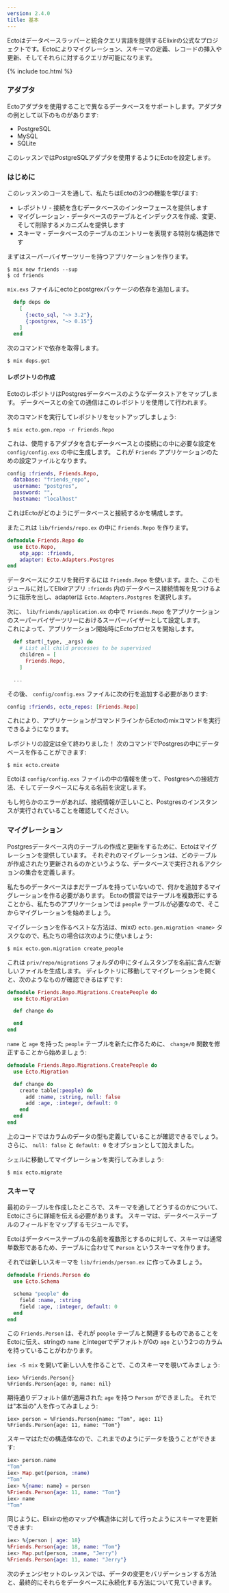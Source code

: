 ```yaml
---
version: 2.4.0
title: 基本
---
```


Ectoはデータベースラッパーと統合クエリ言語を提供するElixirの公式なプロジェクトです。Ectoによりマイグレーション、スキーマの定義、レコードの挿入や更新、そしてそれらに対するクエリが可能になります。

{% include toc.html %}

### アダプタ

Ectoアダプタを使用することで異なるデータベースをサポートします。アダプタの例として以下のものがあります:

- PostgreSQL
- MySQL
- SQLite

このレッスンではPostgreSQLアダプタを使用するようにEctoを設定します。

### はじめに

このレッスンのコースを通して、私たちはEctoの3つの機能を学びます:

- レポジトリ - 接続を含むデータベースのインターフェースを提供します
- マイグレーション - データベースのテーブルとインデックスを作成、変更、そして削除するメカニズムを提供します
- スキーマ - データベースのテーブルのエントリーを表現する特別な構造体です

まずはスーパーバイザーツリーを持つアプリケーションを作ります。

```shell
$ mix new friends --sup
$ cd friends
```

`mix.exs` ファイルにectoとpostgrexパッケージの依存を追加します。

```elixir
  defp deps do
    [
      {:ecto_sql, "~> 3.2"},
      {:postgrex, "~> 0.15"}
    ]
  end
```

次のコマンドで依存を取得します。

```shell
$ mix deps.get
```

#### レポジトリの作成

EctoのレポジトリはPostgresデータベースのようなデータストアをマップします。
データベースとの全ての通信はこのレポジトリを使用して行われます。

次のコマンドを実行してレポジトリをセットアップしましょう:

```shell
$ mix ecto.gen.repo -r Friends.Repo
```

これは、使用するアダプタを含むデータベースとの接続にの中に必要な設定を `config/config.exs` の中に生成します。
これが `Friends` アプリケーションのための設定ファイルとなります。

```elixir
config :friends, Friends.Repo,
  database: "friends_repo",
  username: "postgres",
  password: "",
  hostname: "localhost"
```

これはEctoがどのようにデータベースと接続するかを構成します。

またこれは `lib/friends/repo.ex` の中に `Friends.Repo` を作ります。

```elixir
defmodule Friends.Repo do
  use Ecto.Repo, 
    otp_app: :friends,
    adapter: Ecto.Adapters.Postgres
end
```

データベースにクエリを発行するには `Friends.Repo` を使います。また、このモジュールに対してElixirアプリ `:friends` 内のデータベース接続情報を見つけるように指示を出し、adapterは `Ecto.Adapters.Postgres` を選択します。

次に、 `lib/friends/application.ex` の中で `Friends.Repo` をアプリケーションのスーパーバイザーツリーにおけるスーパーバイザーとして設定します。  
これによって、アプリケーション開始時にEctoプロセスを開始します。

```elixir
  def start(_type, _args) do
    # List all child processes to be supervised
    children = [
      Friends.Repo,
    ]

  ...
```

その後、 `config/config.exs` ファイルに次の行を追加する必要があります:

```elixir
config :friends, ecto_repos: [Friends.Repo]
```

これにより、アプリケーションがコマンドラインからEctoのmixコマンドを実行できるようになります。

レポジトリの設定は全て終わりました！
次のコマンドでPostgresの中にデータベースを作ることができます:

```shell
$ mix ecto.create
```

Ectoは `config/config.exs` ファイルの中の情報を使って、Postgresへの接続方法、そしてデータベースに与える名前を決定します。

もし何らかのエラーがあれば、接続情報が正しいこと、Postgresのインスタンスが実行されていることを確認してください。

### マイグレーション

Postgresデータベース内のテーブルの作成と更新をするために、Ectoはマイグレーションを提供しています。
それぞれのマイグレーションは、どのテーブルが作成されたり更新されるのかというような、データベースで実行されるアクションの集合を定義します。

私たちのデータベースはまだテーブルを持っていないので、何かを追加するマイグレーションを作る必要があります。
Ectoの慣習ではテーブルを複数形にすることから、私たちのアプリケーションでは `people` テーブルが必要なので、そこからマイグレーションを始めましょう。

マイグレーションを作るベストな方法は、mixの `ecto.gen.migration <name>` タスクなので、私たちの場合は次のように使いましょう:

```shell
$ mix ecto.gen.migration create_people
```

これは `priv/repo/migrations` フォルダの中にタイムスタンプを名前に含んだ新しいファイルを生成します。
ディレクトリに移動してマイグレーションを開くと、次のようなものが確認できるはずです:

```elixir
defmodule Friends.Repo.Migrations.CreatePeople do
  use Ecto.Migration

  def change do

  end
end
```

`name` と `age` を持った `people` テーブルを新たに作るために、 `change/0` 関数を修正することから始めましょう:

```elixir
defmodule Friends.Repo.Migrations.CreatePeople do
  use Ecto.Migration

  def change do
    create table(:people) do
      add :name, :string, null: false
      add :age, :integer, default: 0
    end
  end
end
```

上のコードではカラムのデータの型も定義していることが確認できるでしょう。
さらに、 `null: false` と `default: 0` をオプションとして加えました。

シェルに移動してマイグレーションを実行してみましょう:

```shell
$ mix ecto.migrate
```

### スキーマ

最初のテーブルを作成したところで、スキーマを通してどうするのかについて、Ectoにさらに詳細を伝える必要があります。
スキーマは、データベーステーブルのフィールドをマップするモジュールです。

Ectoはデータベーステーブルの名前を複数形とするのに対して、スキーマは通常単数形であるため、テーブルに合わせて `Person` というスキーマを作ります。

それでは新しいスキーマを `lib/friends/person.ex` に作ってみましょう。

```elixir
defmodule Friends.Person do
  use Ecto.Schema

  schema "people" do
    field :name, :string
    field :age, :integer, default: 0
  end
end
```

この `Friends.Person` は、それが `people` テーブルと関連するものであることをEctoに伝え、stringの `name` とintegerでデフォルトが0の `age` という2つのカラムを持っていることがわかります。

`iex -S mix` を開いて新しい人を作ることで、このスキーマを覗いてみましょう:

```shell
iex> %Friends.Person{}
%Friends.Person{age: 0, name: nil}
```

期待通りデフォルト値が適用された `age` を持つ `Person` ができました。
それでは"本当の"人を作ってみましょう:

```shell
iex> person = %Friends.Person{name: "Tom", age: 11}
%Friends.Person{age: 11, name: "Tom"}
```

スキーマはただの構造体なので、これまでのようにデータを扱うことができます:

```elixir
iex> person.name
"Tom"
iex> Map.get(person, :name)
"Tom"
iex> %{name: name} = person
%Friends.Person{age: 11, name: "Tom"}
iex> name
"Tom"
```

同じように、Elixirの他のマップや構造体に対して行ったようにスキーマを更新できます:

```elixir
iex> %{person | age: 18}
%Friends.Person{age: 18, name: "Tom"}
iex> Map.put(person, :name, "Jerry")
%Friends.Person{age: 11, name: "Jerry"}
```

次のチェンジセットのレッスンでは、データの変更をバリデーションする方法と、最終的にそれらをデータベースに永続化する方法について見ていきます。
